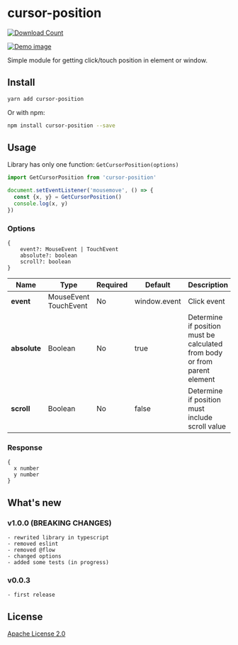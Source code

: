 # cursor-position


[![Download Count](https://img.shields.io/npm/dt/cursor-position.svg?style=flat-square)](http://www.npmjs.com/package/cursor-position)

[![Demo image](https://s3.eu-central-1.amazonaws.com/serhiy/Github_repo/cursor-position/cursor-position.png)](https://exelban.github.io/cursor-position)

Simple module for getting click/touch position in element or window.


## Install
```sh
yarn add cursor-position
```  
Or with npm:  
```sh
npm install cursor-position --save
```

## Usage
Library has only one function: ```GetCursorPosition(options)```
```js
import GetCursorPosition from 'cursor-position'

document.setEventListener('mousemove', () => {
  const {x, y} = GetCursorPosition()
  console.log(x, y)
})
```

### Options
```
{
    event?: MouseEvent | TouchEvent
    absolute?: boolean
    scroll?: boolean
}
```
**Name** | **Type** | **Required** | **Default** | **Description**
--- | --- | --- | --- | ---
**event** | MouseEvent TouchEvent | No | window.event | Click event
**absolute** | Boolean | No | true | Determine if position must be calculated from body or from parent element
**scroll** | Boolean | No | false | Determine if position must include scroll value

### Response
```
{
  x number
  y number
}
```

## What's new
### v1.0.0 (BREAKING CHANGES)
    - rewrited library in typescript
    - removed eslint
    - removed @flow
    - changed options
    - added some tests (in progress)
    
### v0.0.3
    - first release

## License
[Apache License 2.0](https://github.com/exelban/cursor-position/blob/master/LICENSE)
